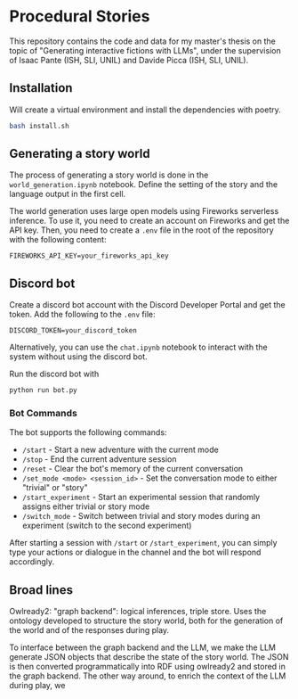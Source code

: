 # Procedural Stories

This repository contains the code and data for my master's thesis on the topic of "Generating interactive fictions with LLMs", under the supervision of Isaac Pante (ISH, SLI, UNIL) and Davide Picca (ISH, SLI, UNIL).

## Installation

Will create a virtual environment and install the dependencies with poetry.

```bash
bash install.sh
```

## Generating a story world

The process of generating a story world is done in the `world_generation.ipynb` notebook.
Define the setting of the story and the language output in the first cell.

The world generation uses large open models using Fireworks serverless inference.
To use it, you need to create an account on Fireworks and get the API key.
Then, you need to create a `.env` file in the root of the repository with the following content:

```
FIREWORKS_API_KEY=your_fireworks_api_key
```

## Discord bot

Create a discord bot account with the Discord Developer Portal and get the token.
Add the following to the `.env` file:

```
DISCORD_TOKEN=your_discord_token
```

Alternatively, you can use the `chat.ipynb` notebook to interact with the system without using the discord bot.

Run the discord bot with

```bash
python run bot.py
```

### Bot Commands

The bot supports the following commands:

- `/start` - Start a new adventure with the current mode
- `/stop` - End the current adventure session
- `/reset` - Clear the bot's memory of the current conversation
- `/set_mode <mode> <session_id>` - Set the conversation mode to either "trivial" or "story"
- `/start_experiment` - Start an experimental session that randomly assigns either trivial or story mode
- `/switch_mode` - Switch between trivial and story modes during an experiment (switch to the second experiment)

After starting a session with `/start` or `/start_experiment`, you can simply type your actions or dialogue in the channel and the bot will respond accordingly.

## Broad lines

Owlready2: "graph backend": logical inferences, triple store. Uses the ontology developed to structure the story world, both for the generation of the world and of the responses during play.

To interface between the graph backend and the LLM, we make the LLM generate JSON objects that describe the state of the story world. The JSON is then converted programmatically into RDF using owlready2 and stored in the graph backend.
The other way around, to enrich the context of the LLM during play, we 